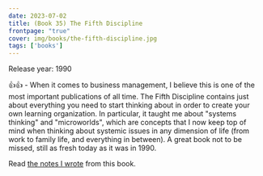```yaml
---
date: 2023-07-02
title: (Book 35) The Fifth Discipline
frontpage: "true"
cover: img/books/the-fifth-discipline.jpg
tags: ['books']
---
```


Release year: 1990

👍👍 - When it comes to business management, I believe this is one of the most important publications of all time. The Fifth Discipline contains just about everything you need to start thinking about in order to create your own learning organization. In particular, it taught me about "systems thinking" and "microworlds", which are concepts that I now keep top of mind when thinking about systemic issues in any dimension of life (from work to family life, and everything in between). A great book not to be missed, still as fresh today as it was in 1990.

Read [the notes I wrote](/books/the-fifth-discipline.pdf) from this book.
